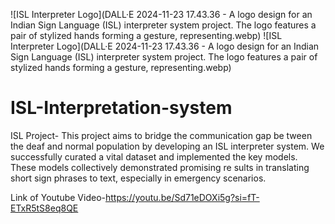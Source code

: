 ![ISL Interpreter Logo](DALL·E 2024-11-23 17.43.36 - A logo design for an Indian Sign Language (ISL) interpreter system project. The logo features a pair of stylized hands forming a gesture, representing.webp)
![ISL Interpreter Logo](DALL·E 2024-11-23 17.43.36 - A logo design for an Indian Sign Language (ISL) interpreter system project. The logo features a pair of stylized hands forming a gesture, representing.webp)

# ISL-Interpretation-system
ISL Project- This project aims to bridge the communication gap be
tween the deaf and normal population by developing
 an ISL interpreter system. We successfully curated
 a vital dataset and implemented the key models.
 These models collectively demonstrated promising re
sults in translating short sign phrases to text, especially
 in emergency scenarios.

 Link of Youtube Video-https://youtu.be/Sd71eDOXi5g?si=fT-ETxR5tS8eq8QE
